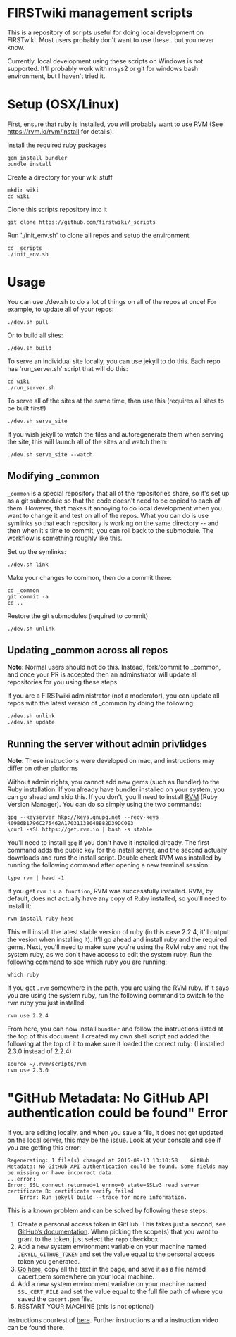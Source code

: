 FIRSTwiki management scripts
============================

This is a repository of scripts useful for doing local development on
FIRSTwiki. Most users probably don't want to use these.. but you never
know.

Currently, local development using these scripts on Windows is not
supported. It'll probably work with msys2 or git for windows bash
environment, but I haven't tried it.

Setup (OSX/Linux)
=================

First, ensure that ruby is installed, you will probably want to use RVM (See
https://rvm.io/rvm/install for details).

Install the required ruby packages

	gem install bundler
	bundle install

Create a directory for your wiki stuff

	mkdir wiki
	cd wiki

Clone this scripts repository into it

	git clone https://github.com/firstwiki/_scripts

Run './init_env.sh' to clone all repos and setup the environment

	cd _scripts
	./init_env.sh

Usage
=====

You can use ./dev.sh to do a lot of things on all of the repos at once! For example, to update all of your repos:

	./dev.sh pull

Or to build all sites:

	./dev.sh build

To serve an individual site locally, you can use jekyll to do this. Each repo has
'run_server.sh' script that will do this:

	cd wiki
	./run_server.sh

To serve all of the sites at the same time, then use this (requires all sites to
be built first!)

	./dev.sh serve_site

If you wish jekyll to watch the files and autoregenerate them when serving the
site, this will launch all of the sites and watch them:

	./dev.sh serve_site --watch

Modifying _common
-----------------

`_common` is a special repository that all of the repositories share, so it's
set up as a git submodule so that the code doesn't need to be copied to
each of them. However, that makes it annoying to do local development when
you want to change it and test on all of the repos. What you can do is use
symlinks so that each repository is working on the same directory -- and then
when it's time to commit, you can roll back to the submodule. The workflow
is something roughly like this.

Set up the symlinks:

	./dev.sh link

Make your changes to common, then do a commit there:

	cd _common
	git commit -a 
	cd ..

Restore the git submodules (required to commit)

	./dev.sh unlink

Updating _common across all repos
---------------------------------

**Note**: Normal users should not do this. Instead, fork/commit to _common,
and once your PR is accepted then an adminstrator will update all
repositories for you using these steps.

If you are a FIRSTwiki administrator (not a moderator), you can update
all repos with the latest version of _common by doing the following:

	./dev.sh unlink
	./dev.sh update

Running the server without admin privlidges
-------------------------------------------

**Note**: These instructions were developed on mac, and instructions may differ on other platforms

Without admin rights, you cannot add new gems (such as Bundler) to the Ruby installation. If you already have bundler installed on your system, you can go ahead and skip this. If you don't, you'll need to install [RVM](https://rvm.io) (Ruby Version Manager). You can do so simply using the two commands:

	gpg --keyserver hkp://keys.gnupg.net --recv-keys 409B6B1796C275462A1703113804BB82D39DC0E3
	\curl -sSL https://get.rvm.io | bash -s stable

You'll need to install `gpg` if you don't have it installed already. The first command adds the public key for the install server, and the second actually downloads and runs the install script. Double check RVM was installed by running the following command after opening a new terminal session:

	type rvm | head -1
	
If you get `rvm is a function`, RVM was successfully installed. RVM, by default, does not actually have any copy of Ruby installed, so you'll need to install it:

	rvm install ruby-head
	
This will install the latest stable version of ruby (in this case 2.2.4, it'll output the vesion when installing it). It'll go ahead and install ruby and the required gems. Next, you'll need to make sure you're using the RVM ruby and not the system ruby, as we don't have access to edit the system ruby. Run the following command to see which ruby you are running:

	which ruby
	
If you get `.rvm` somewhere in the path, you are using the RVM ruby. If it says you are using the system ruby, run the following command to switch to the rvm ruby you just installed:

	rvm use 2.2.4
	
From here, you can now install `bundler` and follow the instructions listed at the top of this document. I created my own shell script and added the following at the top of it to make sure it loaded the correct ruby: (I installed 2.3.0 instead of 2.2.4)

	source ~/.rvm/scripts/rvm
	rvm use 2.3.0

"GitHub Metadata: No GitHub API authentication could be found" Error
===========================================================================
If you are editing locally, and when you save a file, it does not get updated on the local server, this may be the issue. Look at your console and see if you are getting this error:

	Regenerating: 1 file(s) changed at 2016-09-13 13:10:58    GitHub Metadata: No GitHub API authentication could be found. Some fields may be missing or have incorrect data.
	...error:
   	Error: SSL_connect returned=1 errno=0 state=SSLv3 read server certificate B: certificate verify failed
    	Error: Run jekyll build --trace for more information.
	
This is a known problem and can be solved by following these steps:

1. Create a personal access token in GitHub. This takes just a second, see [GitHub’s documentation](https://help.github.com/articles/creating-an-access-token-for-command-line-use/). When picking the scope(s) that you want to grant to the token, just select the `repo` checkbox.
2. Add a new system environment variable on your machine named `JEKYLL_GITHUB_TOKEN` and set the value equal to the personal access token you generated.
3. [Go here](https://curl.haxx.se/ca/cacert.pem), copy all the text in the page, and save it as a file named cacert.pem somewhere on your local machine.
4. Add a new system environment variable on your machine named `SSL_CERT_FILE` and set the value equal to the full file path of where you saved the `cacert.pem` file.
5. RESTART YOUR MACHINE (this is not optional)

Instructions courtest of [here](http://knightcodes.com/miscellaneous/2016/09/13/fix-github-metadata-error.html). Further instructions and a instruction video can be found there.
